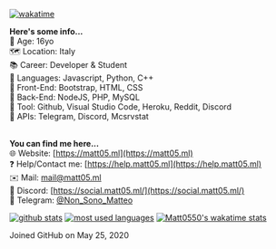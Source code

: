 [![wakatime](https://wakatime.com/badge/user/288e7479-4c45-4a56-9830-bebe3d8bb9f8.svg)](https://wakatime.com/@288e7479-4c45-4a56-9830-bebe3d8bb9f8)

**Here's some info...**<br>
📆 Age: 16yo<br>
🗺 Location: Italy<br>
📚 Career: Developer & Student<br>
📝 Languages: Javascript, Python, C++<br>
📝 Front-End: Bootstrap, HTML, CSS<br>
📝 Back-End: NodeJS, PHP, MySQL<br>
🧰 Tool: Github, Visual Studio Code, Heroku, Reddit, Discord<br>
🎈 APIs: Telegram, Discord, Mcsrvstat<br><br>

**You can find me here...**<br>
🌐 Website: [https://matt05.ml](https://matt05.ml)<br>
❓ Help/Contact me: [https://help.matt05.ml](https://help.matt05.ml)<br>
✉️ Mail: [mail@matt05.ml](mailto:mail@matt05.ml)<br>
💾 Discord: [https://social.matt05.ml/](https://social.matt05.ml/)<br>
🎉 Telegram: [@Non_Sono_Matteo](https://t.me/Non_Sono_Matteo)<br>

[![github stats](https://github-readme-stats.vercel.app/api?username=Matt0550&show_icons=true&title_color=fff&icon_color=79ff97&text_color=9f9f9f&bg_color=151515&count_private=true)](https://github.com/Matt0550)
[![most used languages](https://github-readme-stats.vercel.app/api/top-langs/?username=Matt0550&layout=compact&show_icons=true&title_color=fff&icon_color=79ff97&text_color=9f9f9f&bg_color=151515&count_private=true&langs_count=6)](https://github.com/Matt0550)
[![Matt0550's wakatime stats](https://github-readme-stats.vercel.app/api/wakatime?username=Matt0550&theme=dark)](https://wakatime.com/@Matt0550)

<!---
Matt0550/Matt0550 is a ✨ special ✨ repository because its `README.md` (this file) appears on your GitHub profile.
You can click the Preview link to take a look at your changes.
--->
Joined GitHub
on May 25, 2020
